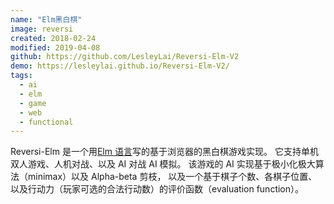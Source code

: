 ```yaml
---
name: "Elm黑白棋"
image: reversi
created: 2018-02-24
modified: 2019-04-08
github: https://github.com/LesleyLai/Reversi-Elm-V2
demo: https://lesleylai.github.io/Reversi-Elm-V2/
tags:
  - ai
  - elm
  - game
  - web
  - functional
---
```


Reversi-Elm 是一个用[Elm 语言](https://elm-lang.org/)写的基于浏览器的黑白棋游戏实现。
它支持单机双人游戏、人机对战、以及 AI 对战 AI 模拟。
该游戏的 AI 实现基于极小化极大算法（minimax）以及 Alpha-beta 剪枝，
以及一个基于棋子个数、各棋子位置、以及行动力（玩家可选的合法行动数）的评价函数（evaluation function）。

